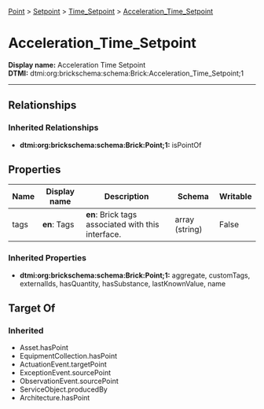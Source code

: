 [Point](../../Point.md) > [Setpoint](../Setpoint.md) > [Time_Setpoint](Time_Setpoint.md) > [Acceleration_Time_Setpoint](#)
# Acceleration_Time_Setpoint

**Display name:** Acceleration Time Setpoint<br />
**DTMI:** dtmi:org:brickschema:schema:Brick:Acceleration_Time_Setpoint;1

---
## Relationships
### Inherited Relationships
* **dtmi:org:brickschema:schema:Brick:Point;1:** isPointOf
## Properties
|Name|Display name|Description|Schema|Writable|
|-|-|-|-|-|
|tags|**en**: Tags|**en**: Brick tags associated with this interface.|array (string)|False|
### Inherited Properties
* **dtmi:org:brickschema:schema:Brick:Point;1:** aggregate, customTags, externalIds, hasQuantity, hasSubstance, lastKnownValue, name
## Target Of
### Inherited
* Asset.hasPoint
* EquipmentCollection.hasPoint
* ActuationEvent.targetPoint
* ExceptionEvent.sourcePoint
* ObservationEvent.sourcePoint
* ServiceObject.producedBy
* Architecture.hasPoint
